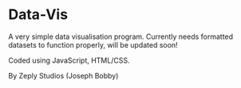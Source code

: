 # Data-Vis
A very simple data visualisation program. Currently needs formatted datasets to function properly, will be updated soon!

Coded using JavaScript, HTML/CSS.

By Zeply Studios (Joseph Bobby)
